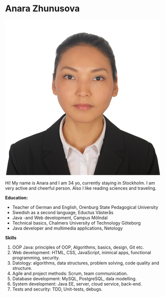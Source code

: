 # Anara Zhunusova

![photo](img/D_0209001_5x5.jpg)

Hi! My name is Anara and I am 34 yo, currently staying in Stockholm. I am very active and cheerful person. Also I like reading sciences and traveling.

**Education:**
* Teacher of German and English, Orenburg State Pedagogical University
* Swedish as a second language, Eductus Västerås
* Java -and Web development, Campus Mölndal
* Technical basics, Chalmers University of Technology Göteborg
* Java developer and multimedia applications, Netology

**Skills**
1. OOP Java: principles of OOP, Algorithms, basics, design, Git etc.
2. Web development: HTML, CSS, JavaScript, inimical apps, functional programming, security.
3. Datology: algorithms, data structures, problem solving, code quality and structure.
4. Agile and project methods: Scrum, team communication.
5. Database development: MySQL, PostgreSQL, dala modelling.
6. System development: Java EE, server, cloud service, back-end.
7. Tests and security: TDD, Unit-tests, debugs.
